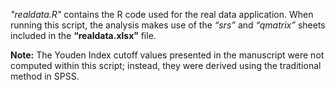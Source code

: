 *"realdata.R"* contains the R code used for the real data application. 
When running this script, the analysis makes use of the *“srs”* and *“qmatrix”* sheets included in the **“realdata.xlsx”** file.

**Note:** The Youden Index cutoff values presented in the manuscript were not computed within this script; instead, they were derived using the traditional method in SPSS.
